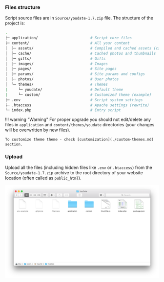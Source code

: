 ### Files structure

Script source files are in `Source/youdate-1.7.zip` file. The structure of the project is:

``` sh
.
├─ application/                        # Script core files
├─ content/                            # All your content
│  ├─ assets/                          # Compiled and cached assets (css/js)
│  ├─ cache/                           # Cached photos and thumbnails
│  ├─ gifts/                           # Gifts
│  ├─ images/                          # Images
│  ├─ pages/                           # Site pages
│  ├─ params/                          # Site params and configs
│  ├─ photos/                          # User photos
│  └─ themes/                          # Themes
|     └─ youdate/                      # Default theme
|     └─ custom/                       # Customized theme (example)
├─ .env                                # Script system settings
├─ .htaccess                           # Apache settings (rewrite)
└─ index.php                           # Entry script
```

!!! warning "Warning"
    For proper upgrade you should not edit/delete any files in `application` and `content/themes/youdate` directories
    (your changes will be overwritten by new files).
    
    To customize theme theme - check [customization](./custom-themes.md) section.
    
### Upload

Upload all the files (including hidden files like `.env` or `.htaccess`) from the `Source/youdate-1.7.zip` archive to the root directory of your website location (often called as `public_html`).

[![Files](./images/files.png)](./images/files.png)
